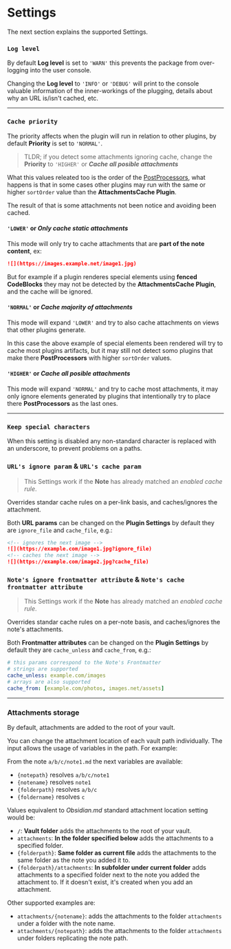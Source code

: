 # Settings

The next section explains the supported Settings.

### `Log level`

By default **Log level** is set to `'WARN'` this prevents the package from over-logging into the user console.

Changing the **Log level** to `'INFO'` or `'DEBUG'` will print to the console valuable information of the inner-workings of the plugging, details about why an URL is/isn't cached, etc.

---

### `Cache priority`

The priority affects when the plugin will run in relation to other plugins, by default **Priority** is set to `'NORMAL'`.

> TLDR; if you detect some attachments ignoring cache, change the **Priority** to `'HIGHER'` or _**Cache all posible attachments**_

What this values releated too is the order of the [PostProcessors](https://docs.obsidian.md/Plugins/Editor/Markdown+post+processing), what happens is that in some cases other plugins may run with the same or higher `sortOrder` value than the **AttachmentsCache Plugin**.

The result of that is some attachments not been notice and avoiding been cached.

#### `'LOWER'` or _**Only cache static attachments**_

This mode will only try to cache attachments that are **part of the note content**, ex:

```md
![](https://images.example.net/image1.jpg)
```

But for example if a plugin renderes special elements using **fenced CodeBlocks** they may not be detected by the **AttachmentsCache Plugin**, and the cache will be ignored.

#### `'NORMAL'` or _**Cache majority of attachments**_

This mode will expand `'LOWER'` and try to also cache attachments on views that other plugins generate.

In this case the above example of special elements been rendered will try to cache most plugins artifacts, but it may still not detect somo plugins that make there **PostProcessors** with higher `sortOrder` values.

#### `'HIGHER'` or _**Cache all posible attachments**_

This mode will expand `'NORMAL'` and try to cache most attachments, it may only ignore elements generated by plugins that intentionally try to place there **PostProcessors** as the last ones.

---

### `Keep special characters`

When this setting is disabled any non-standard character is replaced with an underscore, to prevent problems on a paths.

### `URL's ignore param` & `URL's cache param`

> This Settings work if the **Note** has already matched an _enabled cache rule_.

Overrides standar cache rules on a per-link basis, and caches/ignores the attachment.

Both **URL params** can be changed on the **Plugin Settings** by default they are `ignore_file` and `cache_file`, e.g.:

```md
<!-- ignores the next image -->
![](https://example.com/image1.jpg?ignore_file)
<!-- caches the next image -->
![](https://example.com/image2.jpg?cache_file)
```

### `Note's ignore frontmatter attribute` & `Note's cache frontmatter attribute`

> This Settings work if the **Note** has already matched an _enabled cache rule_.

Overrides standar cache rules on a per-note basis, and caches/ignores the note's attachments.

Both **Frontmatter attributes** can be changed on the **Plugin Settings** by default they are `cache_unless` and `cache_from`, e.g.:

```yml
# this params correspond to the Note's Frontmatter
# strings are supported
cache_unless: example.com/images
# arrays are also supported
cache_from: [example.com/photos, images.net/assets]
```

---

### Attachments storage

By default, attachments are added to the root of your vault.

You can change the attachment location of each vault path individually. The input allows the usage of variables in the path. For example:

From the note `a/b/c/note1.md` the next variables are available:

- `{notepath}` resolves `a/b/c/note1`
- `{notename}` resolves `note1`
- `{folderpath}` resolves `a/b/c`
- `{foldername}` resolves `c`

<!--
> An objective for later
From the attachment added the next variables are available:

- `{type}` like `images`, `audios` or `videos`
- `{extension}` like `jpg`
-->

Values equivalent to _Obsidian.md_ standard attachment location setting would be:

- `/`: **Vault folder** adds the attachments to the root of your vault.
- `attachments`: **In the folder specified below** adds the attachments to a specified folder.
- `{folderpath}`: **Same folder as current file** adds the attachments to the same folder as the note you added it to.
- `{folderpath}/attachments`: **In subfolder under current folder** adds attachments to a specified folder next to the note you added the attachment to. If it doesn't exist, it's created when you add an attachment.

Other supported examples are:

- `attachments/{notename}`: adds the attachments to the folder `attachments` under a folder with the note name.
- `attachments/{notepath}`: adds the attachments to the folder `attachments` under folders replicating the note path.
